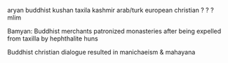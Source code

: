 aryan buddhist kushan taxila kashmir arab/turk
european christian ? ? ? mlim

Bamyan:
Buddhist merchants patronized monasteries after being expelled from taxilla by hephthalite huns

Buddhist christian dialogue resulted in manichaeism & mahayana